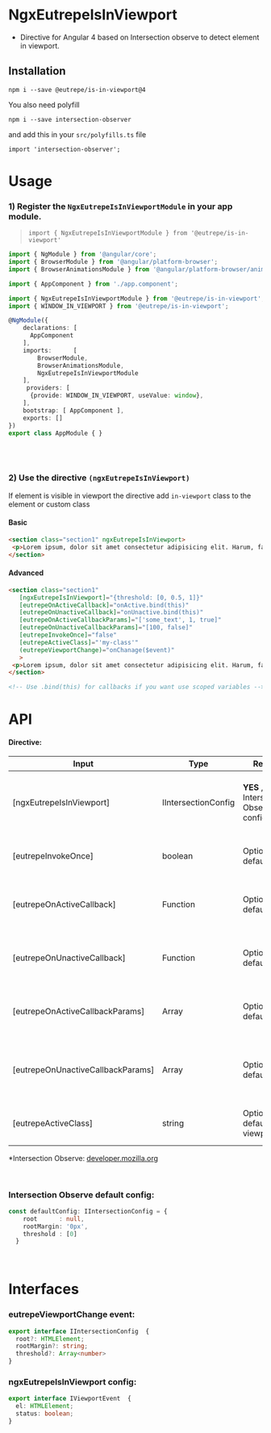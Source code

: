 # NgxEutrepeIsInViewport

* Directive for Angular 4 based on Intersection observe to detect element in viewport.

## Installation

`npm i --save @eutrepe/is-in-viewport@4`

You also need polyfill

`npm i --save intersection-observer`

and add this in your `src/polyfills.ts` file

`import 'intersection-observer';`

# Usage

### 1) Register the `NgxEutrepeIsInViewportModule` in your app module.
 > `import { NgxEutrepeIsInViewportModule } from '@eutrepe/is-in-viewport'`

```typescript
import { NgModule } from '@angular/core';
import { BrowserModule } from '@angular/platform-browser';
import { BrowserAnimationsModule } from '@angular/platform-browser/animations';

import { AppComponent } from './app.component';

import { NgxEutrepeIsInViewportModule } from '@eutrepe/is-in-viewport';
import { WINDOW_IN_VIEWPORT } from '@eutrepe/is-in-viewport';

@NgModule({
    declarations: [
      AppComponent
    ],
    imports:      [
        BrowserModule,
        BrowserAnimationsModule,
        NgxEutrepeIsInViewportModule
    ],
     providers: [
      {provide: WINDOW_IN_VIEWPORT, useValue: window},
    ],
    bootstrap: [ AppComponent ],
    exports: []
})
export class AppModule { }
```
 <br /><br />

 ### 2) Use the directive `(ngxEutrepeIsInViewport)`

 If element is visible in viewport the directive add `in-viewport` class to the element or custom class

#### Basic

 ```html
<section class="section1" ngxEutrepeIsInViewport>
  <p>Lorem ipsum, dolor sit amet consectetur adipisicing elit. Harum, facere.</p>
</section>
```

#### Advanced

 ```html
<section class="section1"
    [ngxEutrepeIsInViewport]="{threshold: [0, 0.5, 1]}"
    [eutrepeOnActiveCallback]="onActive.bind(this)"
    [eutrepeOnUnactiveCallback]="onUnactive.bind(this)"
    [eutrepeOnActiveCallbackParams]="['some_text', 1, true]"
    [eutrepeOnUnactiveCallbackParams]="[100, false]"
    [eutrepeInvokeOnce]="false"
    [eutrepeActiveClass]="'my-class'"
    (eutrepeViewportChange)="onChanage($event)"
    >
  <p>Lorem ipsum, dolor sit amet consectetur adipisicing elit. Harum, facere.</p>
</section>

<!-- Use .bind(this) for callbacks if you want use scoped variables -->

```

# API

#### Directive:

| Input                               | Type                 | Required                              | Description                                                            |
| ----------------------------------- | -------------------- | ------------------------------------- | ---------------------------------------------------------------------- |
| [ngxEutrepeIsInViewport]            | IIntersectionConfig  | **YES** , default Intersection Observe configuration* | Run the plugin with user configuration or default configuration        |
| [eutrepeInvokeOnce]                 | boolean              | Optional, default: true               | If true directive invoke just once                                     |
| [eutrepeOnActiveCallback]           | Function             | Optional, default: null               | The function is started when element is in viewport                    |
| [eutrepeOnUnactiveCallback]         | Function             | Optional, default: null               | The function is started when element is out viewport                   |
| [eutrepeOnActiveCallbackParams]     | Array                | Optional, default: []                 | Array of custom argumments for onActive callback                       |
| [eutrepeOnUnactiveCallbackParams]   | Array                | Optional, default: []                 | Array of custom argumments for onUnactive callback                     |
| [eutrepeActiveClass]                | string               | Optional, default: 'in-viewport'      | Custom class for visible element                                       |

*Intersection Observe: [developer.mozilla.org](https://developer.mozilla.org/en-US/docs/Web/API/Intersection_Observer_API)

<br />

### Intersection Observe default config:

```typescript
const defaultConfig: IIntersectionConfig = {
    root      : null,
    rootMargin: '0px',
    threshold : [0]
  }
```

<br />


# Interfaces

### eutrepeViewportChange event:

```typescript
export interface IIntersectionConfig  {
  root?: HTMLElement;
  rootMargin?: string;
  threshold?: Array<number>
}
```

### ngxEutrepeIsInViewport config:

```typescript
export interface IViewportEvent  {
  el: HTMLElement;
  status: boolean;
}
```
